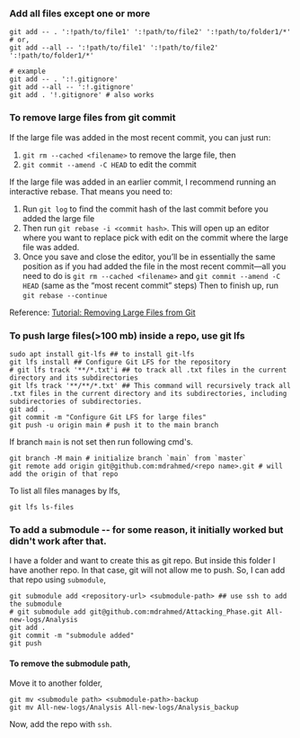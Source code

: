 
### Add all files except one or more
```
git add -- . ':!path/to/file1' ':!path/to/file2' ':!path/to/folder1/*'
# or,
git add --all -- ':!path/to/file1' ':!path/to/file2' ':!path/to/folder1/*'

# example
git add -- . ':!.gitignore'
git add --all -- ':!.gitignore'
git add . '!.gitignore' # also works
```

### To remove large files from git commit 
If the large file was added in the most recent commit, you can just run:

1. `git rm --cached <filename>` to remove the large file, then
2. `git commit --amend -C HEAD` to edit the commit

If the large file was added in an earlier commit, I recommend running an interactive rebase. That means you need to:

1. Run `git log` to find the commit hash of the last commit before you added the large file
2. Then run `git rebase -i <commit hash>`. This will open up an editor where you want to replace pick with edit on the commit where the large file was added.
3. Once you save and close the editor, you’ll be in essentially the same position as if you had added the file in the most recent commit—all you need to do is `git rm --cached <filename>` and `git commit --amend -C HEAD` (same as the “most recent commit” steps)
    Then to finish up, run `git rebase --continue`

Reference: [Tutorial: Removing Large Files from Git](https://medium.com/analytics-vidhya/tutorial-removing-large-files-from-git-78dbf4cf83a)


### To push large files(>100 mb) inside a repo, use git lfs

```
sudo apt install git-lfs ## to install git-lfs
git lfs install ## Configure Git LFS for the repository
# git lfs track '**/*.txt'i ## to track all .txt files in the current directory and its subdirectories
git lfs track '**/**/*.txt' ## This command will recursively track all .txt files in the current directory and its subdirectories, including subdirectories of subdirectories.
git add .
git commit -m "Configure Git LFS for large files"
git push -u origin main # push it to the main branch
```
If branch `main` is not set then run following cmd's.
```
git branch -M main # initialize branch `main` from `master`
git remote add origin git@github.com:mdrahmed/<repo name>.git # will add the origin of that repo
```

To list all files manages by lfs,
```
git lfs ls-files
```

### To add a submodule -- for some reason, it initially worked but didn't work after that.
I have a folder and want to create this as git repo. But inside this folder I have another repo. In that case, git will not allow me to push. So, I can add that repo using `submodule`,
```
git submodule add <repository-url> <submodule-path> ## use ssh to add the submodule
# git submodule add git@github.com:mdrahmed/Attacking_Phase.git All-new-logs/Analysis
git add .
git commit -m "submodule added"
git push
```

#### To remove the submodule path,
Move it to another folder,
```
git mv <submodule path> <submodule-path>-backup
git mv All-new-logs/Analysis All-new-logs/Analysis_backup
```
Now, add the repo with `ssh`.




